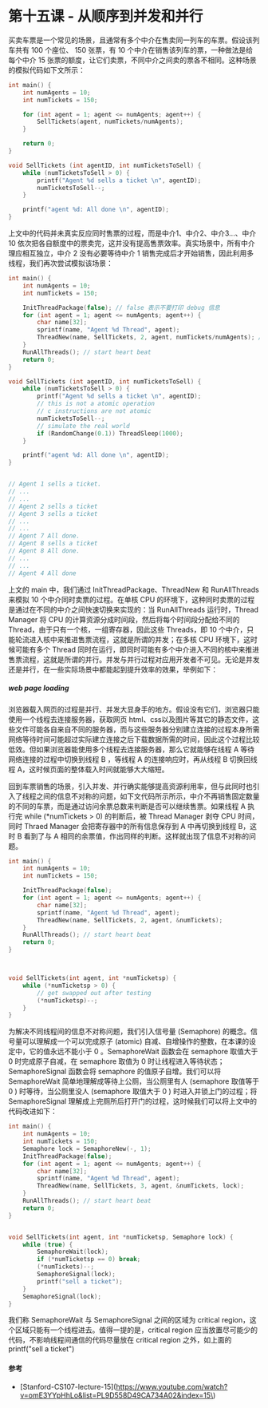 # 第十五课 - 从顺序到并发和并行

买卖车票是一个常见的场景，且通常有多个中介在售卖同一列车的车票。假设该列车共有 100 个座位、 150 张票，有 10 个中介在销售该列车的票，一种做法是给每个中介 15 张票的额度，让它们卖票，不同中介之间卖的票各不相同。这种场景的模拟代码如下文所示：

```c
int main() {
    int numAgents = 10;
    int numTickets = 150;

    for (int agent = 1; agent <= numAgents; agent++) {
        SellTickets(agent, numTickets/numAgents);
    }

    return 0;
}

void SellTickets (int agentID, int numTicketsToSell) {
    while (numTicketsToSell > 0) {
        printf("Agent %d sells a ticket \n", agentID);
        numTicketsToSell--;
    }

    printf("agent %d: All done \n", agentID);
}
```

上文中的代码并未真实反应同时售票的过程，而是中介1、中介2、中介3...、中介10 依次把各自额度中的票卖完，这并没有提高售票效率。真实场景中，所有中介理应相互独立，中介 2 没有必要等待中介 1 销售完成后才开始销售，因此利用多线程，我们再次尝试模拟该场景：

```c
int main() {
    int numAgents = 10;
    int numTickets = 150;

    InitThreadPackage(false); // false 表示不要打印 debug 信息
    for (int agent = 1; agent <= numAgents; agent++) {
        char name[32];
        sprintf(name, "Agent %d Thread", agent);
        ThreadNew(name, SellTickets, 2, agent, numTickets/numAgents); // 此时 thread 尚未执行
    }
    RunAllThreads(); // start heart beat
    return 0;
}

void SellTickets (int agentID, int numTicketsToSell) {
    while (numTicketsToSell > 0) {
        printf("Agent %d sells a ticket \n", agentID);
        // this is not a atomic operation
        // c instructions are not atomic
        numTicketsToSell--;
        // simulate the real world
        if (RandomChange(0.1)) ThreadSleep(1000);
    }

    printf("agent %d: All done \n", agentID);
}


// Agent 1 sells a ticket.
// ...
// ...
// Agent 2 sells a ticket
// Agent 3 sells a ticket
// ...
// ...
// Agent 7 All done.
// Agent 8 sells a ticket
// Agent 8 All done.
// ...
// ...
// Agent 4 All done
```

上文的 main 中，我们通过 InitThreadPackage、ThreadNew 和 RunAllThreads 来模拟 10 个中介同时卖票的过程。在单核 CPU 的环境下，这种同时卖票的过程是通过在不同的中介之间快速切换来实现的：当 RunAllThreads 运行时，Thread Manager 将 CPU 的计算资源分成时间段，然后将每个时间段分配给不同的 Thread，由于只有一个核，一组寄存器，因此这些 Threads，即 10 个中介，只能轮流进入核中来推进售票流程，这就是所谓的并发；在多核 CPU 环境下，这时候可能有多个 Thread 同时在运行，即同时可能有多个中介进入不同的核中来推进售票流程，这就是所谓的并行。并发与并行过程对应用开发者不可见。无论是并发还是并行，在一些实际场景中都能起到提升效率的效果，举例如下：

##### web page loading

浏览器载入网页的过程是并行、并发大显身手的地方。假设没有它们，浏览器只能使用一个线程去连接服务器，获取网页 html、css以及图片等其它的静态文件，这些文件可能各自来自不同的服务器，而与这些服务器分别建立连接的过程本身所需网络等待时间可能超过实际建立连接之后下载数据所需的时间，因此这个过程比较低效。但如果浏览器能使用多个线程去连接服务器，那么它就能够在线程 A 等待网络连接的过程中切换到线程 B ，等线程 A 的连接响应时，再从线程 B 切换回线程 A，这时候页面的整体载入时间就能够大大缩短。

回到车票销售的场景，引入并发、并行确实能够提高资源利用率，但与此同时也引入了线程之间的信息不对称的问题，如下文代码所示所示，中介不再销售固定数量的不同的车票，而是通过访问余票总数来判断是否可以继续售票。如果线程 A 执行完  while \(\*numTickets &gt; 0\) 的判断后，被 Thread Manager 剥夺 CPU 时间， 同时 Thraed Manager 会把寄存器中的所有信息保存到 A 中再切换到线程 B，这时 B 看到了与 A 相同的余票值，作出同样的判断。这样就出现了信息不对称的问题。

```c
int main() {
    int numAgents = 10;
    int numTickets = 150;

    InitThreadPackage(false);
    for (int agent = 1; agent <= numAgents; agent++) {
        char name[32];
        sprintf(name, "Agent %d Thread", agent);
        ThreadNew(name, SellTickets, 2, agent, &numTickets);
    }
    RunAllThreads(); // start heart beat
    return 0;
}



void SellTickets(int agent, int *numTicketsp) {
    while (*numTicketsp > 0) {
        // get swapped out after testing
        (*numTicketsp)--;
    }
}
```

为解决不同线程间的信息不对称问题，我们引入信号量 \(Semaphore\) 的概念。信号量可以理解成一个可以完成原子 \(atomic\) 自减、自增操作的整数，在本课的设定中，它的值永远不能小于 0 。SemaphoreWait 函数会在 semaphore 取值大于 0 时完成原子自减，在 semaphore 取值为 0 时让线程进入等待状态；SemaphoreSignal 函数会将 semaphore 的值原子自增。我们可以将 SemaphoreWait 简单地理解成等待上公厕，当公厕里有人 \(semaphore 取值等于 0 \) 时等待，当公厕里没人 \(semaphore 取值大于 0 \) 时进入并锁上门的过程；将 SemaphoreSignal 理解成上完厕所后打开门的过程，这时候我们可以将上文中的代码改进如下：

```c
int main() {
    int numAgents = 10;
    int numTickets = 150;
    Semaphore lock = SemaphoreNew(-, 1);
    InitThreadPackage(false);
    for (int agent = 1; agent <= numAgents; agent++) {
        char name[32];
        sprintf(name, "Agent %d Thread", agent);
        ThreadNew(name, SellTickets, 3, agent, &numTickets, lock);
    }
    RunAllThreads(); // start heart beat
    return 0;
}


void SellTickets(int agent, int *numTicketsp, Semaphore lock) {
    while (true) {
        SemaphoreWait(lock);
        if (*numTicketsp == 0) break;
        (*numTickets)--;
        SemaphoreSignal(lock);
        printf("sell a ticket");
    }
    SemaphoreSignal(lock);
}
```

我们称 SemaphoreWait 与 SemaphoreSignal 之间的区域为 critical region，这个区域只能有一个线程进去。值得一提的是，critical region 应当放置尽可能少的代码，不影响线程间通信的代码尽量放在 critical region 之外，如上面的 printf\("sell a ticket"\)

#### 参考

* [Stanford-CS107-lecture-15](https://www.youtube.com/watch?v=omE3YYpHhLo&list=PL9D558D49CA734A02&index=15\)



